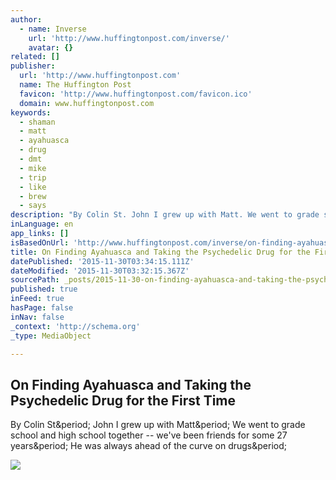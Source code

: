 ```yaml
---
author:
  - name: Inverse
    url: 'http://www.huffingtonpost.com/inverse/'
    avatar: {}
related: []
publisher:
  url: 'http://www.huffingtonpost.com'
  name: The Huffington Post
  favicon: 'http://www.huffingtonpost.com/favicon.ico'
  domain: www.huffingtonpost.com
keywords:
  - shaman
  - matt
  - ayahuasca
  - drug
  - dmt
  - mike
  - trip
  - like
  - brew
  - says
description: "By Colin St. John I grew up with Matt. We went to grade school and high school together -- we've been friends for some 27 years. He was always ahead of the curve on drugs."
inLanguage: en
app_links: []
isBasedOnUrl: 'http://www.huffingtonpost.com/inverse/on-finding-ayahuasca-and_b_8515396.html'
title: On Finding Ayahuasca and Taking the Psychedelic Drug for the First Time
datePublished: '2015-11-30T03:34:15.111Z'
dateModified: '2015-11-30T03:32:15.367Z'
sourcePath: _posts/2015-11-30-on-finding-ayahuasca-and-taking-the-psychedelic-drug-for-the.md
published: true
inFeed: true
hasPage: false
inNav: false
_context: 'http://schema.org'
_type: MediaObject

---
```

<article style=""><h1>On Finding Ayahuasca and Taking the Psychedelic Drug for the First Time</h1><p>By Colin St&amp;period; John I grew up with Matt&amp;period; We went to grade school and high school together -- we've been friends for some 27 years&amp;period; He was always ahead of the curve on drugs&amp;period;</p><img src="http://images.huffingtonpost.com/2015-11-10-1447175579-8691410-176163662300605fb05cdo-thumb.jpeg" /></article>